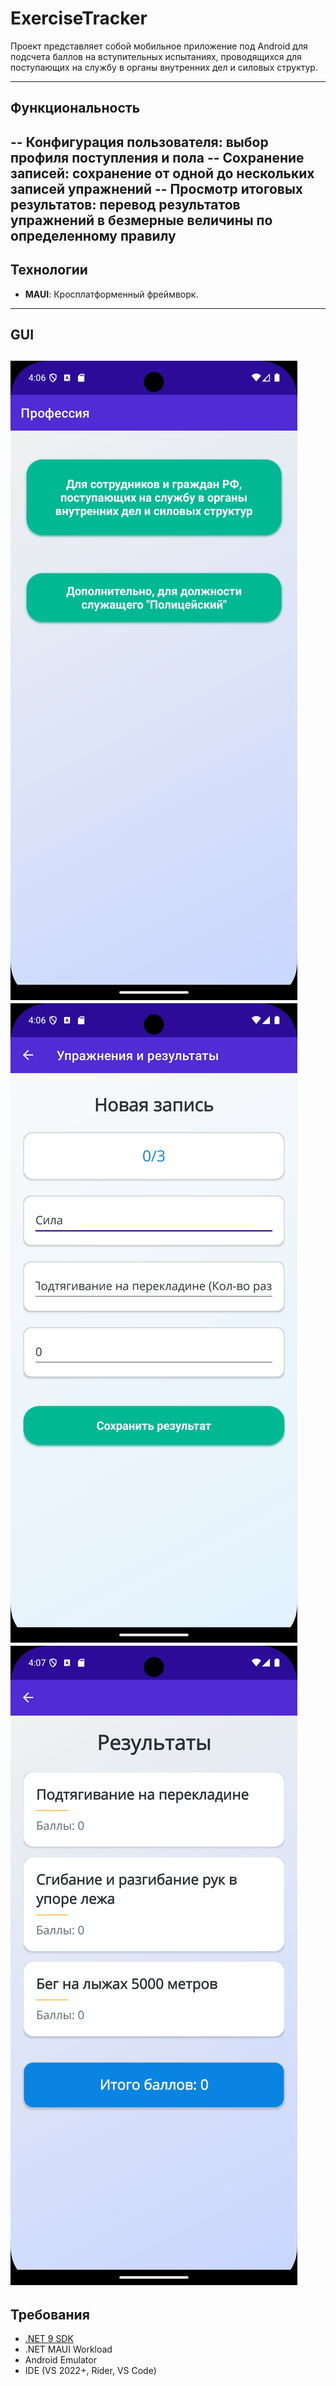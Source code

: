 # ExerciseTracker
Проект представляет собой мобильное приложение под Android для подсчета баллов на вступительных испытаниях,
проводящихся для поступающих на службу в органы внутренних дел и силовых структур.

---
## Функциональность
-- **Конфигурация пользователя**: выбор профиля поступления и пола
-- **Сохранение записей**: сохранение от одной до нескольких записей упражнений
-- **Просмотр итоговых результатов**: перевод результатов упражнений в безмерные величины по определенному правилу
---

## Технологии
- **MAUI**: Кросплатформенный фреймворк.
---
## GUI
![Выбор профессии](images/profession_picker.png)
![Создание_записей](images/record_creating.png)
![Просмотр_результата](images/summary_view.png)
---

## Требования
- [.NET 9 SDK](https://dotnet.microsoft.com/download/dotnet/9.0)
- .NET MAUI Workload
- Android Emulator
- IDE (VS 2022+, Rider, VS Code)